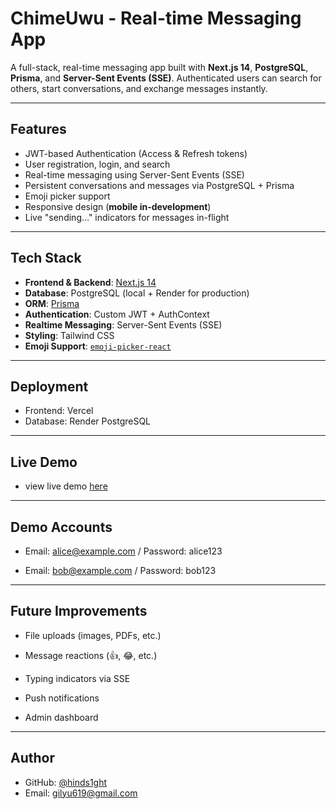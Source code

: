 # ChimeUwu - Real-time Messaging App

A full-stack, real-time messaging app built with **Next.js 14**, **PostgreSQL**, **Prisma**, and **Server-Sent Events (SSE)**. Authenticated users can search for others, start conversations, and exchange messages instantly.

---

## Features

- JWT-based Authentication (Access & Refresh tokens)
- User registration, login, and search
- Real-time messaging using Server-Sent Events (SSE)
- Persistent conversations and messages via PostgreSQL + Prisma
- Emoji picker support
- Responsive design (**mobile in-development**)
- Live "sending…" indicators for messages in-flight

---

## Tech Stack

- **Frontend & Backend**: [Next.js 14](https://nextjs.org/)
- **Database**: PostgreSQL (local + Render for production)
- **ORM**: [Prisma](https://www.prisma.io/)
- **Authentication**: Custom JWT + AuthContext
- **Realtime Messaging**: Server-Sent Events (SSE)
- **Styling**: Tailwind CSS
- **Emoji Support**: [`emoji-picker-react`](https://github.com/ealush/emoji-picker-react)

---

## Deployment

- Frontend: Vercel
- Database: Render PostgreSQL

---

## Live Demo

- view live demo [here](https://messaging-app-henna-kappa.vercel.app/)

---

## Demo Accounts

- Email: alice@example.com / Password: alice123

- Email: bob@example.com / Password: bob123

---

## Future Improvements

- File uploads (images, PDFs, etc.)

- Message reactions (👍, 😂, etc.)

- Typing indicators via SSE

- Push notifications

- Admin dashboard

---

## Author

- GitHub: [@hinds1ght](https://github.com/hinds1ght)
- Email: gilyu619@gmail.com

